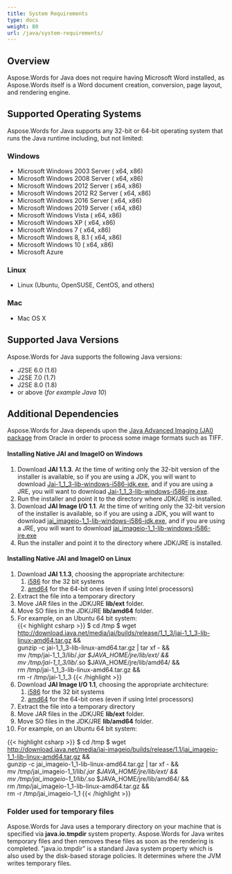 ```yaml
---
title: System Requirements
type: docs
weight: 80
url: /java/system-requirements/
---
```



## **Overview**
Aspose.Words for Java does not require having Microsoft Word installed, as Aspose.Words itself is a Word document creation, conversion, page layout, and rendering engine.
## **Supported Operating Systems**
Aspose.Words for Java supports any 32-bit or 64-bit operating system that runs the Java runtime including, but not limited:
### **Windows**
- Microsoft Windows 2003 Server ( x64, x86)
- Microsoft Windows 2008 Server ( x64, x86)
- Microsoft Windows 2012 Server ( x64, x86)
- Microsoft Windows 2012 R2 Server ( x64, x86)
- Microsoft Windows 2016 Server ( x64, x86)
- Microsoft Windows 2019 Server ( x64, x86)
- Microsoft Windows Vista ( x64, x86)
- Microsoft Windows XP ( x64, x86)
- Microsoft Windows 7 ( x64, x86)
- Microsoft Windows 8, 8.1 ( x64, x86)
- Microsoft Windows 10 ( x64, x86)
- Microsoft Azure
### **Linux**
- Linux (Ubuntu, OpenSUSE, CentOS, and others)
### **Mac**
- Mac OS X
## **Supported Java Versions**
Aspose.Words for Java supports the following Java versions:

- J2SE 6.0 (1.6)
- J2SE 7.0 (1.7)
- J2SE 8.0 (1.8)
- or above (*for example Java 10*)
## **Additional Dependencies**
Aspose.Words for Java depends upon the [Java Advanced Imaging (JAI) package](http://www.oracle.com/technetwork/java/javasebusiness/downloads/java-archive-downloads-java-client-419417.html) from Oracle in order to process some image formats such as TIFF.

#### **Installing Native JAI and ImageIO on Windows**
1. Download **JAI 1.1.3**. At the time of writing only the 32-bit version of the installer is available, so if you are using a JDK, you will want to download [Jai-1_1_3-lib-windows-i586-jdk.exe](http://download.java.net/media/jai/builds/release/1_1_3/jai-1_1_3-lib-windows-i586-jdk.exe), and if you are using a JRE, you will want to download [Jai-1_1_3-lib-windows-i586-jre.exe](http://download.java.net/media/jai/builds/release/1_1_3/jai-1_1_3-lib-windows-i586-jre.exe).
1. Run the installer and point it to the directory where JDK/JRE is installed.
1. Download **JAI Image I/O 1.1**. At the time of writing only the 32-bit version of the installer is available, so if you are using a JDK, you will want to download [jai_imageio-1_1-lib-windows-i586-jdk.exe](http://download.java.net/media/jai-imageio/builds/release/1.1/jai_imageio-1_1-lib-windows-i586-jdk.exe), and if you are using a JRE, you will want to download [jai_imageio-1_1-lib-windows-i586-jre.exe](http://download.java.net/media/jai-imageio/builds/release/1.1/jai_imageio-1_1-lib-windows-i586-jre.exe)
1. Run the installer and point it to the directory where JDK/JRE is installed.

#### **Installing Native JAI and ImageIO on Linux**
1. Download **JAI 1.1.3**, choosing the appropriate architecture:
   1. [i586](http://download.java.net/media/jai/builds/release/1_1_3/jai-1_1_3-lib-linux-i586.tar.gz) for the 32 bit systems
   1. [amd64](http://download.java.net/media/jai/builds/release/1_1_3/jai-1_1_3-lib-linux-amd64.tar.gz) for the 64-bit ones (even if using Intel processors)
1. Extract the file into a temporary directory
1. Move JAR files in the JDK/JRE **lib/ext** folder.
1. Move SO files in the JDK/JRE **lib/amd64** folder.
1. For example, on an Ubuntu 64 bit system:<br>
{{< highlight csharp >}}
$ cd /tmp
$ wget http://download.java.net/media/jai/builds/release/1_1_3/jai-1_1_3-lib-linux-amd64.tar.gz && \
gunzip -c jai-1_1_3-lib-linux-amd64.tar.gz | tar xf - && \
mv /tmp/jai-1_1_3/lib/*.jar $JAVA_HOME/jre/lib/ext/ && \
mv /tmp/jai-1_1_3/lib/*.so $JAVA_HOME/jre/lib/amd64/ && \
rm /tmp/jai-1_1_3-lib-linux-amd64.tar.gz && \
rm -r /tmp/jai-1_1_3
{{< /highlight >}}
1. Download **JAI Image I/O 1.1**, choosing the appropriate architecture:
   1. [i586](http://download.java.net/media/jai-imageio/builds/release/1.1/jai_imageio-1_1-lib-linux-i586.tar.gz) for the 32 bit systems
   1. [amd64](http://download.java.net/media/jai-imageio/builds/release/1.1/jai_imageio-1_1-lib-linux-amd64.tar.gz) for the 64-bit ones (even if using Intel processors)
1. Extract the file into a temporary directory
1. Move JAR files in the JDK/JRE **lib/ext** folder.
1. Move SO files in the JDK/JRE **lib/amd64** folder.
1. For example, on an Ubuntu 64 bit system:
 

{{< highlight csharp >}}
$ cd /tmp
$ wget http://download.java.net/media/jai-imageio/builds/release/1.1/jai_imageio-1_1-lib-linux-amd64.tar.gz && \
gunzip -c jai_imageio-1_1-lib-linux-amd64.tar.gz | tar xf - && \
mv /tmp/jai_imageio-1_1/lib/*.jar $JAVA_HOME/jre/lib/ext/ && \
mv /tmp/jai_imageio-1_1/lib/*.so $JAVA_HOME/jre/lib/amd64/ && \
rm /tmp/jai_imageio-1_1-lib-linux-amd64.tar.gz && \
rm -r /tmp/jai_imageio-1_1
{{< /highlight >}}
### **Folder used for temporary files**
Aspose.Words for Java uses a temporary directory on your machine that is specified via **java.io.tmpdir** system property. Aspose.Words for Java writes temporary files and then removes these files as soon as the rendering is completed. "java.io.tmpdir" is a standard Java system property which is also used by the disk-based storage policies. It determines where the JVM writes temporary files. 
